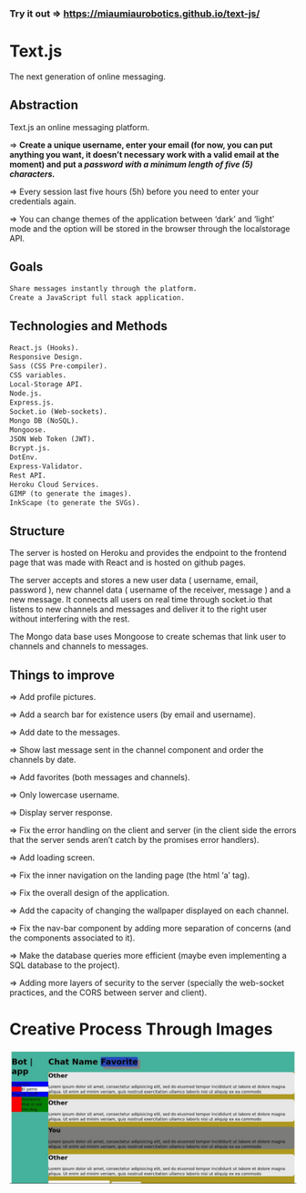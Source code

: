 ### Try it out => https://miaumiaurobotics.github.io/text-js/


# Text.js
The next generation of online messaging.

## Abstraction
  Text.js an online messaging platform.
  
  => **Create a unique username, enter your email (for now, you can put anything you want, it doesn’t necessary work with a valid email at the moment) and put a _password with a minimum length of five (5) characters._**
	
  => Every session last five hours (5h) before you need to enter your credentials again.
	
  => You can change themes of the application between ‘dark’ and ‘light’ mode and the option will be stored in the browser through the localstorage API.

## Goals
	Share messages instantly through the platform.
	Create a JavaScript full stack application.
  
## Technologies and Methods
	React.js (Hooks).
	Responsive Design.
	Sass (CSS Pre-compiler).
	CSS variables.
	Local-Storage API.
	Node.js.
	Express.js.
	Socket.io (Web-sockets).
	Mongo DB (NoSQL).
	Mongoose.
	JSON Web Token (JWT).
	Bcrypt.js.
	DotEnv.
	Express-Validator.
	Rest API.
	Heroku Cloud Services.
	GIMP (to generate the images).
	InkScape (to generate the SVGs).
  
## Structure
  The server is hosted on Heroku and provides the endpoint to the frontend page that was made with React and is hosted on github pages.

  The server accepts and stores a new user data ( username, email, password ), new channel data ( username of the receiver, message ) and a new message. It connects all users on real time through socket.io that listens to new channels and messages and deliver it to the right user without interfering with the rest.

   The Mongo data base uses Mongoose to create schemas that link user to channels and channels to messages.
  
## Things to improve
   => Add profile pictures.
   
   => Add a search bar for existence users (by email and username).
    
   => Add date to the messages.
        
   => Show last message sent in the channel component and order the channels by date.
    
   => Add favorites (both messages and channels).
    
   => Only lowercase username.
    
   => Display server response.
    
   => Fix the error handling on the client and server (in the client side the errors that the server sends aren’t catch by the promises error handlers).
    
   => Add loading screen.
    
   => Fix the inner navigation on the landing page (the html ‘a’ tag).
    
   => Fix the overall design of the application.
    
   => Add the capacity of changing the wallpaper displayed on each channel.
    
   => Fix the nav-bar component by adding more separation of concerns (and the components associated to it).
    
   => Make the database queries more efficient (maybe even implementing a SQL database to the project).
    
   => Adding more layers of security to the server (specially the web-socket practices, and the CORS between server and client).
   
# Creative Process Through Images

![First HTML Document](./documentationProcess/1.jpg)

